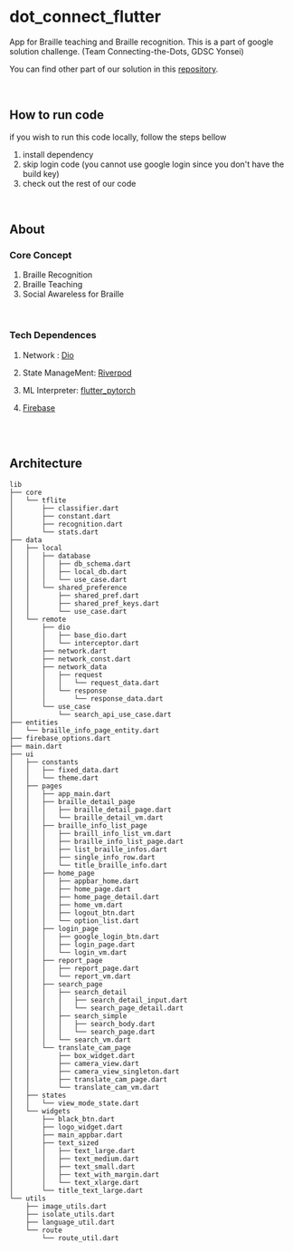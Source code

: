# dot_connect_flutter

App for Braille teaching and Braille recognition. This is a part of google solution challenge. (Team Connecting-the-Dots, GDSC Yonsei)

You can find other part of our solution in this [repository](https://github.com/inshining/ConnetingTheDots-GDSC-Solution-Challenge-2023).

</br>

## How to run code
if you wish to run this code locally, follow the steps bellow

1. install dependency
2. skip login code (you cannot use google login since you don't have the build key)
3. check out the rest of our code

</br>

## About
### Core Concept
1. Braille Recognition
2. Braille Teaching
3. Social Awareless for Braille

</br>

### Tech Dependences
1. Network : [Dio](https://github.com/flutterchina/dio)

2. State ManageMent: [Riverpod](https://riverpod.dev/)

3. ML Interpreter: [flutter_pytorch](https://pub.dev/packages/flutter_pytorch)

4. [Firebase](https://pub.dev/packages/firebase_core)


</br></br>

## Architecture
```
lib
├── core
│   └── tflite
│       ├── classifier.dart
│       ├── constant.dart
│       ├── recognition.dart
│       └── stats.dart
├── data
│   ├── local
│   │   ├── database
│   │   │   ├── db_schema.dart
│   │   │   ├── local_db.dart
│   │   │   └── use_case.dart
│   │   └── shared_preference
│   │       ├── shared_pref.dart
│   │       ├── shared_pref_keys.dart
│   │       └── use_case.dart
│   └── remote
│       ├── dio
│       │   ├── base_dio.dart
│       │   └── interceptor.dart
│       ├── network.dart
│       ├── network_const.dart
│       ├── network_data
│       │   ├── request
│       │   │   └── request_data.dart
│       │   └── response
│       │       └── response_data.dart
│       └── use_case
│           └── search_api_use_case.dart
├── entities
│   └── braille_info_page_entity.dart
├── firebase_options.dart
├── main.dart
├── ui
│   ├── constants
│   │   ├── fixed_data.dart
│   │   └── theme.dart
│   ├── pages
│   │   ├── app_main.dart
│   │   ├── braille_detail_page
│   │   │   ├── braille_detail_page.dart
│   │   │   └── braille_detail_vm.dart
│   │   ├── braille_info_list_page
│   │   │   ├── braill_info_list_vm.dart
│   │   │   ├── braille_info_list_page.dart
│   │   │   ├── list_braille_infos.dart
│   │   │   ├── single_info_row.dart
│   │   │   └── title_braille_info.dart
│   │   ├── home_page
│   │   │   ├── appbar_home.dart
│   │   │   ├── home_page.dart
│   │   │   ├── home_page_detail.dart
│   │   │   ├── home_vm.dart
│   │   │   ├── logout_btn.dart
│   │   │   └── option_list.dart
│   │   ├── login_page
│   │   │   ├── google_login_btn.dart
│   │   │   ├── login_page.dart
│   │   │   └── login_vm.dart
│   │   ├── report_page
│   │   │   ├── report_page.dart
│   │   │   └── report_vm.dart
│   │   ├── search_page
│   │   │   ├── search_detail
│   │   │   │   ├── search_detail_input.dart
│   │   │   │   └── search_page_detail.dart
│   │   │   ├── search_simple
│   │   │   │   ├── search_body.dart
│   │   │   │   └── search_page.dart
│   │   │   └── search_vm.dart
│   │   └── translate_cam_page
│   │       ├── box_widget.dart
│   │       ├── camera_view.dart
│   │       ├── camera_view_singleton.dart
│   │       ├── translate_cam_page.dart
│   │       └── translate_cam_vm.dart
│   ├── states
│   │   └── view_mode_state.dart
│   └── widgets
│       ├── black_btn.dart
│       ├── logo_widget.dart
│       ├── main_appbar.dart
│       ├── text_sized
│       │   ├── text_large.dart
│       │   ├── text_medium.dart
│       │   ├── text_small.dart
│       │   ├── text_with_margin.dart
│       │   └── text_xlarge.dart
│       └── title_text_large.dart
└── utils
    ├── image_utils.dart
    ├── isolate_utils.dart
    ├── language_util.dart
    └── route
        └── route_util.dart

```